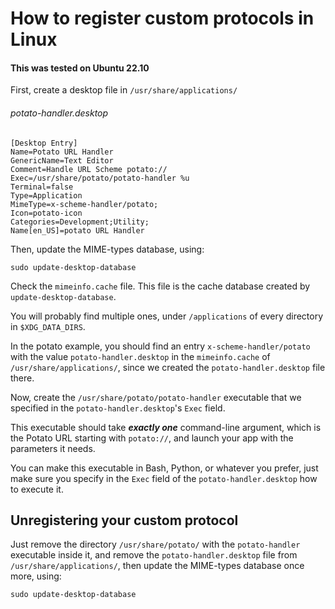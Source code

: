# How to register custom protocols in Linux

#### This was tested on Ubuntu 22.10

First, create a desktop file in `/usr/share/applications/`

###### potato-handler.desktop

```
[Desktop Entry]
Name=Potato URL Handler
GenericName=Text Editor
Comment=Handle URL Scheme potato://
Exec=/usr/share/potato/potato-handler %u
Terminal=false
Type=Application
MimeType=x-scheme-handler/potato;
Icon=potato-icon
Categories=Development;Utility;
Name[en_US]=potato URL Handler
```

Then, update the MIME-types database, using:

```
sudo update-desktop-database
```

Check the `mimeinfo.cache` file.
This file is the cache database created by `update-desktop-database`.

You will probably find multiple ones, 
under `/applications` of every directory in `$XDG_DATA_DIRS`.

In the potato example, you should find an entry 
`x-scheme-handler/potato` with the value `potato-handler.desktop` 
in the `mimeinfo.cache` of `/usr/share/applications/`, since we created
the `potato-handler.desktop` file there.

Now, create the `/usr/share/potato/potato-handler` executable that
we specified in the `potato-handler.desktop`'s `Exec` field.

This executable should take _**exactly one**_ command-line argument,
which is the Potato URL starting with `potato://`, and launch your app
with the parameters it needs.

You can make this executable in Bash, Python, or whatever you prefer,
just make sure you specify in the `Exec` field of the `potato-handler.desktop`
how to execute it.

## Unregistering your custom protocol

Just remove the directory `/usr/share/potato/` 
with the `potato-handler` executable inside it,
and remove the `potato-handler.desktop` file 
from `/usr/share/applications/`,
then update the MIME-types database once more, using:

```
sudo update-desktop-database
```
